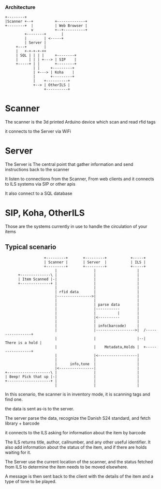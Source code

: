 ### Architecture

```
+--------+           
|Scanner +--+          +-------------+
+--------+  |          | Web Browser |
            v          +--+----------+
         +--------+       |
         |        | <-----+
         | Server |
     +---+        |
     |   +-+-+-+-++
     | SQL | | | |     +--------+
     |     | | | +---> | SIP    |
     +-----+ | |       +--------+
             | |     +---------+
             | +---> | Koha    |
             |       +---------+
             |    +----------+
             +--> | OtherILS |
                  +----------+
```

# Scanner

The scanner is the 3d printed Arduino device which scan and read rfid tags

it connects to the Server via WiFi

# Server

The Server is The central point that gather information and send instructions back to the scanner

It listen to connections from the Scanner, From web clients and it connects to ILS systems via SIP or other apis

It also connect to a SQL database

# SIP, Koha, OtherILS

Those are the systems currently in use to handle the circulation of your items


## Typical scenario

```
                  +---------+       +---------+           +-----+
                  | Scanner |       | Server  |           | ILS |
                  +---------+       +---------+           +-----+
                       |                 |                   |
      +--------------\ |                 |                   |
      | Item Scanned |-|                 |                   |
      +--------------+ |                 |                   |
                       |                 |                   |
                       | rfid data       |                   |
                       |---------------->|                   |
                       |                 |                   |
                       |                 | parse data        |
                       |                 |-----------        |
                       |                 |          |        |
                       |                 |<----------        |
                       |                 |                   |
                       |                 | info(barcode)     |
                       |                 |------------------>|  /-----------------+
                       |                 |                   |--| There is a hold |
                       |                 |    Metadata,Holds |  +-----------------+
                       |                 |<------------------|
                       |                 |                   |
                       |      info,tone  |                   |
                       |<----------------|                   |
+--------------------\ |                 |                   |
| Beep! Pick that up |-|                 |                   |
+--------------------+ |                 |                   |
                       |                 |                   |
```

In this scenario, the scanner is in inventory mode, it is scanning tags and find one.

the data is sent as-is to the server.

The server parse the data, recognize the Danish S24 standard, and fetch library + barcode

it connects to the ILS asking for information about the item by barcode

The ILS returns title, author, callnumber, and any other useful identifier.
It also add information about the status of the item, and if there are holds waiting for it.

The Server use the current location of the scanner, and the status fetched from ILS to determine the item needs to be moved elsewhere.

A message is then sent back to the client with the details of the item and a type of tone to be played.


